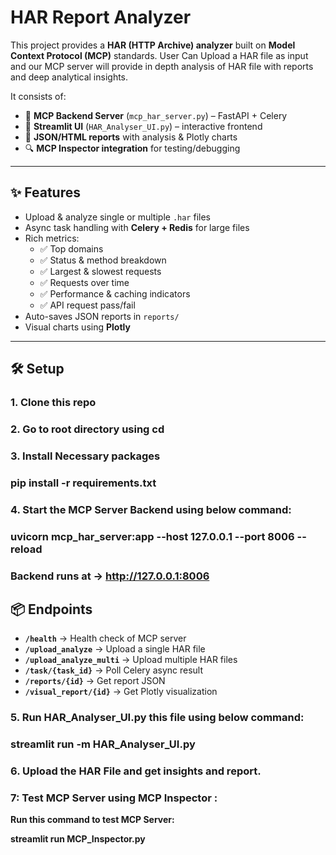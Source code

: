 
# HAR Report Analyzer

This project provides a **HAR (HTTP Archive) analyzer** built on **Model Context Protocol (MCP)** standards.
User Can Upload a HAR file as input and our MCP server will provide in depth analysis of HAR file with reports and deep analytical insights.

It consists of:
- 🚀 **MCP Backend Server** (`mcp_har_server.py`) – FastAPI + Celery  
- 🎨 **Streamlit UI** (`HAR_Analyser_UI.py`) – interactive frontend  
- 📑 **JSON/HTML reports** with analysis & Plotly charts  
- 🔍 **MCP Inspector integration** for testing/debugging  

---

## ✨ Features
- Upload & analyze single or multiple `.har` files  
- Async task handling with **Celery + Redis** for large files  
- Rich metrics:  
  - ✅ Top domains  
  - ✅ Status & method breakdown  
  - ✅ Largest & slowest requests  
  - ✅ Requests over time  
  - ✅ Performance & caching indicators  
  - ✅ API request pass/fail  
- Auto-saves JSON reports in `reports/`  
- Visual charts using **Plotly**  

---

## 🛠️ Setup

### 1. Clone this repo
### 2. Go to root directory using cd 
### 3. Install Necessary packages
 ### pip install -r requirements.txt
### 4. Start the MCP Server Backend using below command:

  ### uvicorn mcp_har_server:app --host 127.0.0.1 --port 8006 --reload
  ### Backend runs at → http://127.0.0.1:8006

## 📦 Endpoints

- **`/health`** → Health check of MCP server
- **`/upload_analyze`** → Upload a single HAR file
- **`/upload_analyze_multi`** → Upload multiple HAR files
- **`/task/{task_id}`** → Poll Celery async result
- **`/reports/{id}`** → Get report JSON
- **`/visual_report/{id}`** → Get Plotly visualization


### 5.  Run HAR_Analyser_UI.py this file using below command: 

 ### streamlit run -m HAR_Analyser_UI.py
 
### 6. Upload the HAR File and get insights and report.

### 7: Test MCP Server using MCP Inspector :

**Run this command to test MCP Server:**

**streamlit run MCP_Inspector.py**





